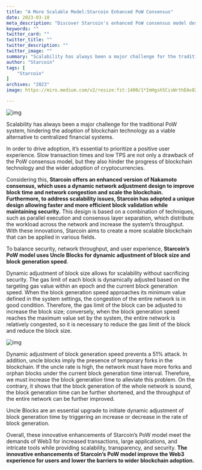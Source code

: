 ```yaml
---
title: "A More Scalable Model:Starcoin Enhanced PoW Consensus"
date: 2023-03-10
meta_description: "Discover Starcoin's enhanced PoW consensus model designed for scalability and efficiency, leveraging innovative blockchain technology to address traditional limitations."
keywords: ""
twitter_card: ""
twitter_title: ""
twitter_description: ""
twitter_image: ""
summary: "Scalability has always been a major challenge for the traditional PoW system, hindering the adoption of blockchain..."
author: "Starcoin"
tags: [
    "Starcoin"
]
archives: "2023"
image: https://miro.medium.com/v2/resize:fit:1400/1*ImHgsh5CisWrthEAx82neQ.png

---
```


![img](https://miro.medium.com/v2/resize:fit:1400/1*ImHgsh5CisWrthEAx82neQ.png)

Scalability has always been a major challenge for the traditional PoW system, hindering the adoption of blockchain technology as a viable alternative to centralized financial systems.

In order to drive adoption, it’s essential to prioritize a positive user experience. Slow transaction times and low TPS are not only a drawback of the PoW consensus model, but they also hinder the progress of blockchain technology and the wider adoption of cryptocurrencies.

Considering this, **Starcoin offers an enhanced version of Nakamoto consensus, which uses a dynamic network adjustment design to improve block time and network congestion and scale the blockchain. Furthermore, to address scalability issues, Starcoin has adopted a unique design allowing faster and more efficient block validation while maintaining security.** This design is based on a combination of techniques, such as parallel execution and consensus layer separation, which distribute the workload across the network and increase the system’s throughput. With these innovations, Starcoin aims to create a more scalable blockchain that can be applied in various fields.

To balance security, network throughput, and user experience, **Starcoin’s PoW model uses Uncle Blocks for dynamic adjustment of block size and block generation speed**.

Dynamic adjustment of block size allows for scalability without sacrificing security. The gas limit of each block is dynamically adjusted based on the targeting gas value within an epoch and the current block generation speed. When the block generation speed approaches its minimum value defined in the system settings, the congestion of the entire network is in good condition. Therefore, the gas limit of the block can be adjusted to increase the block size; conversely, when the block generation speed reaches the maximum value set by the system, the entire network is relatively congested, so it is necessary to reduce the gas limit of the block and reduce the block size.

![img](https://miro.medium.com/v2/resize:fit:1204/1*dN-_HochAYkqMAkZ-ExjhQ.png)

Dynamic adjustment of block generation speed prevents a 51% attack. In addition, uncle blocks imply the presence of temporary forks in the blockchain. If the uncle rate is high, the network must have more forks and orphan blocks under the current block generation time interval. Therefore, we must increase the block generation time to alleviate this problem. On the contrary, it shows that the block generation of the whole network is sound, the block generation time can be further shortened, and the throughput of the entire network can be further improved.

Uncle Blocks are an essential upgrade to initiate dynamic adjustment of block generation time by triggering an increase or decrease in the rate of block generation.

Overall, these innovative enhancements of Starcoin’s PoW model meet the demands of Web3 for increased transactions, large applications, and intricate tools while providing scalability, transparency, and security. **The innovative enhancements of Starcoin’s PoW model improve the Web3 experience for users and lower the barriers to wider blockchain adoption.**